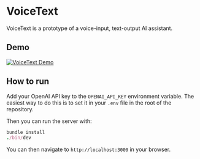 # VoiceText

VoiceText is a prototype of a voice-input, text-output AI assistant.

## Demo

[![VoiceText Demo](https://cdn.loom.com/sessions/thumbnails/84f417447e814894ac6cc589e4949b31-13e52c8bbf2264aa)](https://www.loom.com/share/84f417447e814894ac6cc589e4949b31)

## How to run

Add your OpenAI API key to the `OPENAI_API_KEY` environment variable. The easiest way to do this is to set it in your `.env` file in the root of the repository.

Then you can run the server with:

```ruby
bundle install
./bin/dev
```

You can then navigate to `http://localhost:3000` in your browser.

